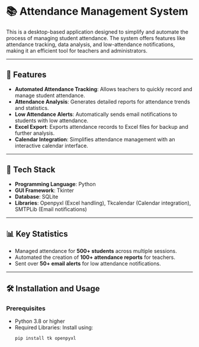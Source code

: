 # 📚 Attendance Management System

This is a desktop-based application designed to simplify and automate the process of managing student attendance. The system offers features like attendance tracking, data analysis, and low-attendance notifications, making it an efficient tool for teachers and administrators.

---

## 🚀 Features
- **Automated Attendance Tracking**: Allows teachers to quickly record and manage student attendance.
- **Attendance Analysis**: Generates detailed reports for attendance trends and statistics.
- **Low Attendance Alerts**: Automatically sends email notifications to students with low attendance.
- **Excel Export**: Exports attendance records to Excel files for backup and further analysis.
- **Calendar Integration**: Simplifies attendance management with an interactive calendar interface.

---

## 📌 Tech Stack
- **Programming Language**: Python  
- **GUI Framework**: Tkinter  
- **Database**: SQLite  
- **Libraries**: Openpyxl (Excel handling), Tkcalendar (Calendar integration), SMTPLib (Email notifications)

---

## 📊 Key Statistics
- Managed attendance for **500+ students** across multiple sessions.
- Automated the creation of **100+ attendance reports** for teachers.
- Sent over **50+ email alerts** for low attendance notifications.

---

## 🛠️ Installation and Usage

### Prerequisites
- Python 3.8 or higher
- Required Libraries: Install using:
  ```bash
  pip install tk openpyxl
